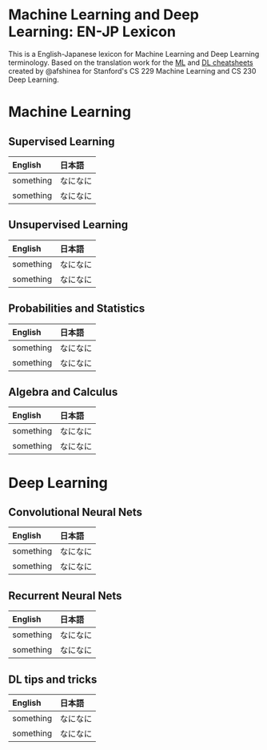 # Machine Learning and Deep Learning: EN-JP Lexicon 

This is a English-Japanese lexicon for Machine Learning and Deep Learning terminology. Based on the translation work for the [ML](https://github.com/afshinea/stanford-cs-229-machine-learning) and [DL cheatsheets](https://github.com/afshinea/stanford-cs-230-deep-learning) created by @afshinea for Stanford's CS 229 Machine Learning and CS 230 Deep Learning.

# Machine Learning

## Supervised Learning

| English            | 日本語                 |
|:-------------------|:-----------------------|
| something          | なになに                   |
| something          | なになに                   |


## Unsupervised Learning

| English            | 日本語                 |
|:-------------------|:-----------------------|
| something          | なになに                   |
| something          | なになに                   |


## Probabilities and Statistics

| English            | 日本語                 |
|:-------------------|:-----------------------|
| something          | なになに                   |
| something          | なになに                   |

## Algebra and Calculus

| English            | 日本語                 |
|:-------------------|:-----------------------|
| something          | なになに                   |
| something          | なになに                   |


# Deep Learning

## Convolutional Neural Nets

| English            | 日本語                 |
|:-------------------|:-----------------------|
| something          | なになに                   |
| something          | なになに                   |


## Recurrent Neural Nets

| English            | 日本語                 |
|:-------------------|:-----------------------|
| something          | なになに                   |
| something          | なになに                   |


## DL tips and tricks

| English            | 日本語                 |
|:-------------------|:-----------------------|
| something          | なになに                   |
| something          | なになに                   |


